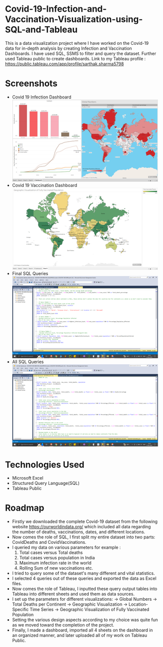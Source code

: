 # Covid-19-Infection-and-Vaccination-Visualization-using-SQL-and-Tableau

This is a data visualization project where I have worked on the Covid-19 data for in-depth analysis by creating Infection and Vaccination Dashboards. 
I have used SQL, SSMS to filter and query the dataset. Further used Tableau public to create dashboards.
Link to my Tableau profile : https://public.tableau.com/app/profile/sarthak.sharma5798

# Screenshots
  - Covid 19 Infection Dashboard
  ![Covid 19 Infection Dashboard](https://github.com/SarthakSharma465/Covid-19-Infection-and-Vaccination-Visualization-using-SQL-and-Tableau/blob/main/Screenshots/Infection%20Dashboard.png)
  - Covid 19 Vaccination Dashboard 
 ![Covid 19 Vaccination Dashboard](https://github.com/SarthakSharma465/Covid-19-Infection-and-Vaccination-Visualization-using-SQL-and-Tableau/blob/main/Screenshots/Vaccination%20Dashboard.png)
  - Final SQL Queries 
 ![Final SQL Queries](https://github.com/SarthakSharma465/Covid-19-Infection-and-Vaccination-Visualization-using-SQL-and-Tableau/blob/main/Screenshots/SQL%20(Infection).png)
  - All SQL Queries 
 ![All SQL Queries](https://github.com/SarthakSharma465/Covid-19-Infection-and-Vaccination-Visualization-using-SQL-and-Tableau/blob/main/Screenshots/All%20SQL%20Queries.png)
  
  



# Technologies Used
-   Microsoft Excel
-   Structured Query Language(SQL)
-   Tableau Public


# Roadmap
- Firstly we downloaded the complete Covid-19 dataset from the following website https://ourworldindata.org/ which included all data regarding the number of deaths, vaccinations, dates, and different locations.
- Now comes the role of SQL, I first split my entire dataset into two parts: CovidDeaths and CovidVaccinations.
- I queried my data on various parameters for example :
  1) Total cases versus Total deaths
  2) Total cases versus population in India
  3) Maximum infection rate in the world
  4) Rolling Sum of new vaccinations etc.
- I tried to query some of the dataset's many different and vital statistics.
- I selected 4 queries out of these queries and exported the data as Excel files.
- Now comes the role of Tableau, I inputted these query output tables into Tableau into different sheets and used them as data sources.
- I set up the parameters for different visualizations:
 -> Global Numbers
-> Total Deaths per Continent
-> Geographic Visualization
-> Location-Specific Time Series
-> Geographic Visualization of Fully Vaccinated Population
- Setting the various design aspects according to my choice was quite fun as we moved toward the completion of the project.
- Finally, I made a dashboard, imported all 4 sheets on the dashboard in an organized manner, and later uploaded all of my work on Tableau Public.
  


